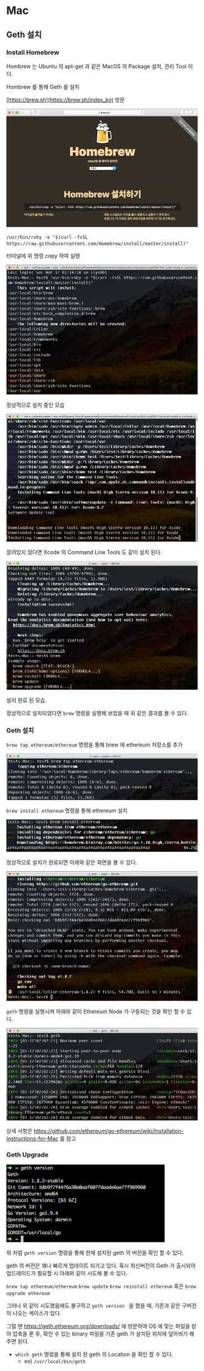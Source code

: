 # Mac

## Geth 설치 

### Install Homebrew

Hombrew 는 Ubuntu 의 apt-get 과 같은 MacOS 의 Package 설치, 관리 Tool 이다.

Hombrew 를 통해 Geth 를 설치

[https://brew.sh](https://brew.sh/index_ko) 방문

![](assets/install_hombrew.png)

`/usr/bin/ruby -e "$(curl -fsSL https://raw.githubusercontent.com/Homebrew/install/master/install)"`

터미널에 위 명령 copy 하여 실행

![](assets/install_homebrew_1.png)

정상적으로 설치 중인 모습

![](assets/install_hombrew_2.png)

깔려있지 않다면 Xcode 의 Command Line Tools 도 같이 설치 된다.

![](assets/install_homebrew_3.png)

설치 완료 된 모습.

정상적으로 설치되었다면 `brew` 명령을 실행해 보았을 때 위 같은 결과를 볼 수 있다.

### Geth 설치

`brew tap ethereum/ethereum`  명령을 통해 brew 에 ethereum 저장소를 추가

![](assets/geth_1.png)



`brew install ethereum`   명령을 통해 ethereum 설치

![](assets/geth_2.png)



정상적으로 설치가 완료되면 아래와 같은 화면을 볼 수 있다.

![](assets/geth_3.png)



`geth` 명령을 실행시켜 아래와 같이 Ethereum Node 가 구동되는 것을 확인 할 수 있다. 

![](assets/geth_4.png)



상세 사항은 https://github.com/ethereum/go-ethereum/wiki/Installation-Instructions-for-Mac 를 참고



### Geth Upgrade

![mage-20180317190010](mac.assets/image-201803171900103.png)

위 처럼 `geth version` 명령을 통해 현재 설치된 geth 의 버전을 확인 할 수 있다.  

geth 의 버전은 꽤나 빠르게 업데이트 되가고 있다. 혹시 최신버전의 Geth 가 출시되어 업드레이드가 필요할 시 아래와 같이 시도해 볼 수 있다.

`brew tap ethereum/ethereum`
`brew update`
`brew reinstall ethereum`  혹은 `brew upgrade ethereum`

그러나 위 같이 시도했음에도 불구하고 `geth version ` 을 했을 때,  기존과 같은 구버전이 나오는 케이스가 있다.

그럴 땐 https://geth.ethereum.org/downloads/ 에 방문하여 OS 에 맞는 파일을 받아 압축을 푼 후, 확인 수 있는 binary 파일을 기존 geth 가 설치된 위치에 덮어씌기 해주면 된다.

- `which geth` 명령을 통해 설치 된 geth 의 Location 을 확인 할 수 있다.
	- ex) `/usr/local/bin/geth`


